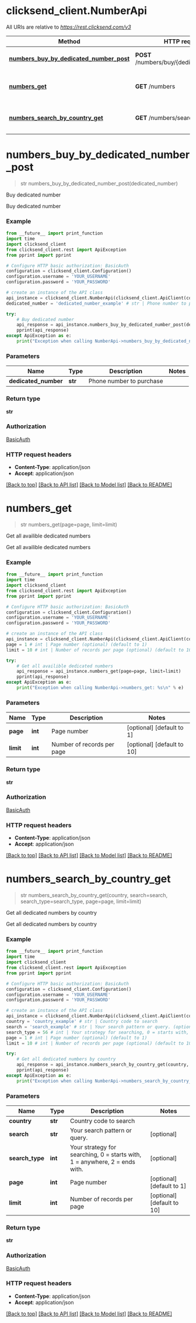 # clicksend_client.NumberApi

All URIs are relative to *https://rest.clicksend.com/v3*

Method | HTTP request | Description
------------- | ------------- | -------------
[**numbers_buy_by_dedicated_number_post**](NumberApi.md#numbers_buy_by_dedicated_number_post) | **POST** /numbers/buy/{dedicated_number} | Buy dedicated number
[**numbers_get**](NumberApi.md#numbers_get) | **GET** /numbers | Get all availible dedicated numbers
[**numbers_search_by_country_get**](NumberApi.md#numbers_search_by_country_get) | **GET** /numbers/search/{country} | Get all dedicated numbers by country


# **numbers_buy_by_dedicated_number_post**
> str numbers_buy_by_dedicated_number_post(dedicated_number)

Buy dedicated number

Buy dedicated number

### Example
```python
from __future__ import print_function
import time
import clicksend_client
from clicksend_client.rest import ApiException
from pprint import pprint

# Configure HTTP basic authorization: BasicAuth
configuration = clicksend_client.Configuration()
configuration.username = 'YOUR_USERNAME'
configuration.password = 'YOUR_PASSWORD'

# create an instance of the API class
api_instance = clicksend_client.NumberApi(clicksend_client.ApiClient(configuration))
dedicated_number = 'dedicated_number_example' # str | Phone number to purchase

try:
    # Buy dedicated number
    api_response = api_instance.numbers_buy_by_dedicated_number_post(dedicated_number)
    pprint(api_response)
except ApiException as e:
    print("Exception when calling NumberApi->numbers_buy_by_dedicated_number_post: %s\n" % e)
```

### Parameters

Name | Type | Description  | Notes
------------- | ------------- | ------------- | -------------
 **dedicated_number** | **str**| Phone number to purchase | 

### Return type

**str**

### Authorization

[BasicAuth](../README.md#BasicAuth)

### HTTP request headers

 - **Content-Type**: application/json
 - **Accept**: application/json

[[Back to top]](#) [[Back to API list]](../README.md#documentation-for-api-endpoints) [[Back to Model list]](../README.md#documentation-for-models) [[Back to README]](../README.md)

# **numbers_get**
> str numbers_get(page=page, limit=limit)

Get all availible dedicated numbers

Get all availible dedicated numbers

### Example
```python
from __future__ import print_function
import time
import clicksend_client
from clicksend_client.rest import ApiException
from pprint import pprint

# Configure HTTP basic authorization: BasicAuth
configuration = clicksend_client.Configuration()
configuration.username = 'YOUR_USERNAME'
configuration.password = 'YOUR_PASSWORD'

# create an instance of the API class
api_instance = clicksend_client.NumberApi(clicksend_client.ApiClient(configuration))
page = 1 # int | Page number (optional) (default to 1)
limit = 10 # int | Number of records per page (optional) (default to 10)

try:
    # Get all availible dedicated numbers
    api_response = api_instance.numbers_get(page=page, limit=limit)
    pprint(api_response)
except ApiException as e:
    print("Exception when calling NumberApi->numbers_get: %s\n" % e)
```

### Parameters

Name | Type | Description  | Notes
------------- | ------------- | ------------- | -------------
 **page** | **int**| Page number | [optional] [default to 1]
 **limit** | **int**| Number of records per page | [optional] [default to 10]

### Return type

**str**

### Authorization

[BasicAuth](../README.md#BasicAuth)

### HTTP request headers

 - **Content-Type**: application/json
 - **Accept**: application/json

[[Back to top]](#) [[Back to API list]](../README.md#documentation-for-api-endpoints) [[Back to Model list]](../README.md#documentation-for-models) [[Back to README]](../README.md)

# **numbers_search_by_country_get**
> str numbers_search_by_country_get(country, search=search, search_type=search_type, page=page, limit=limit)

Get all dedicated numbers by country

Get all dedicated numbers by country

### Example
```python
from __future__ import print_function
import time
import clicksend_client
from clicksend_client.rest import ApiException
from pprint import pprint

# Configure HTTP basic authorization: BasicAuth
configuration = clicksend_client.Configuration()
configuration.username = 'YOUR_USERNAME'
configuration.password = 'YOUR_PASSWORD'

# create an instance of the API class
api_instance = clicksend_client.NumberApi(clicksend_client.ApiClient(configuration))
country = 'country_example' # str | Country code to search
search = 'search_example' # str | Your search pattern or query. (optional)
search_type = 56 # int | Your strategy for searching, 0 = starts with, 1 = anywhere, 2 = ends with. (optional)
page = 1 # int | Page number (optional) (default to 1)
limit = 10 # int | Number of records per page (optional) (default to 10)

try:
    # Get all dedicated numbers by country
    api_response = api_instance.numbers_search_by_country_get(country, search=search, search_type=search_type, page=page, limit=limit)
    pprint(api_response)
except ApiException as e:
    print("Exception when calling NumberApi->numbers_search_by_country_get: %s\n" % e)
```

### Parameters

Name | Type | Description  | Notes
------------- | ------------- | ------------- | -------------
 **country** | **str**| Country code to search | 
 **search** | **str**| Your search pattern or query. | [optional] 
 **search_type** | **int**| Your strategy for searching, 0 &#x3D; starts with, 1 &#x3D; anywhere, 2 &#x3D; ends with. | [optional] 
 **page** | **int**| Page number | [optional] [default to 1]
 **limit** | **int**| Number of records per page | [optional] [default to 10]

### Return type

**str**

### Authorization

[BasicAuth](../README.md#BasicAuth)

### HTTP request headers

 - **Content-Type**: application/json
 - **Accept**: application/json

[[Back to top]](#) [[Back to API list]](../README.md#documentation-for-api-endpoints) [[Back to Model list]](../README.md#documentation-for-models) [[Back to README]](../README.md)

